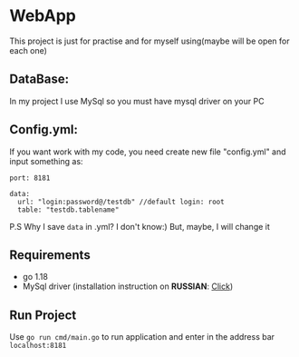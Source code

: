 # WebApp
This project is just for practise and for myself using(maybe will be open for each one)

## DataBase:

In my project I use MySql so you must have mysql driver on your PC


## Config.yml:

If you want work with my code, you need create new file "config.yml" and input something as:
```
port: 8181

data:
  url: "login:password@/testdb" //default login: root
  table: "testdb.tablename"
```

P.S Why I save ```data``` in .yml? I don't know:) But, maybe, I will change it

## Requirements
- go 1.18
- MySql driver (installation instruction on <b>RUSSIAN</b>: <a href="http://dev.mysql.com/downloads/mysql/">Click</a>)

## Run Project

Use ```go run cmd/main.go``` to run application and enter in the address bar ```localhost:8181```
